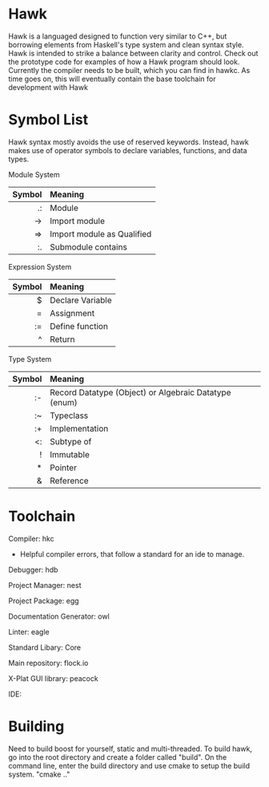 # Hawk
Hawk is a languaged designed to function very similar to C++, but borrowing elements from Haskell's type system and clean syntax style. Hawk is intended to strike a balance between clarity and control. Check out the prototype code for examples of how a Hawk program should look. Currently the compiler needs to be built, which you can find in hawkc. As time goes on, this will eventually contain the base toolchain for development with Hawk 

# Symbol List
Hawk syntax mostly avoids the use of reserved keywords. Instead, hawk makes use of operator symbols to declare variables, functions, and data types.

Module System

| Symbol | Meaning |
|   ---: | :---    |
|     .: | Module  |
|     -> | Import module |
|     => | Import module as Qualified |
|     :. | Submodule contains |

Expression System

| Symbol | Meaning |
|   ---: | :---    |
|      $ | Declare Variable |
|      = | Assignment |
|     := | Define function |
|      ^ | Return |

Type System

| Symbol | Meaning |
|   ---: | :---    |
|     :- | Record Datatype (Object) or Algebraic Datatype (enum) |
|     :~ | Typeclass |
|     :+ | Implementation |
|     <: | Subtype of |
|      ! |  Immutable |
|     \* | Pointer |
|      & | Reference |


# Toolchain
Compiler: hkc
  - Helpful compiler errors, that follow a standard for an ide to manage.

Debugger: hdb

Project Manager: nest

Project Package: egg

Documentation Generator: owl

Linter: eagle

Standard Libary: Core

Main repository: flock.io

X-Plat GUI library: peacock

IDE: 

# Building
Need to build boost for yourself, static and multi-threaded.
To build hawk, go into the root directory and create a folder called "build".
On the command line, enter the build directory and use cmake to setup the build system.
"cmake .."
